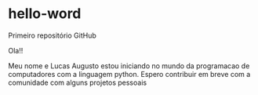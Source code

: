 # hello-word
Primeiro repositório GitHub

Ola!!

Meu nome e Lucas Augusto estou iniciando no mundo da programacao de computadores com a linguagem python.
Espero contribuir em breve com a comunidade com alguns projetos pessoais
